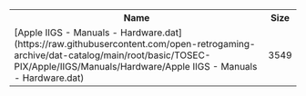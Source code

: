 <table>
<tr><th>Name</th><th>Size</th></tr>
<tr><td>[Apple IIGS - Manuals - Hardware.dat](https://raw.githubusercontent.com/open-retrogaming-archive/dat-catalog/main/root/basic/TOSEC-PIX/Apple/IIGS/Manuals/Hardware/Apple IIGS - Manuals - Hardware.dat)</td><td>3549</td></tr>
</table>
